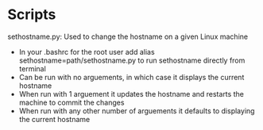 Scripts
=======
sethostname.py: Used to change the hostname on a given Linux machine
 - In your .bashrc for the root user add alias sethostname=path/sethostname.py to run sethostname directly from terminal
 - Can be run with no arguements, in which case it displays the current hostname
 - When run with 1 arguement it updates the hostname and restarts the machine to commit the changes
 - When run with any other number of arguements it defaults to displaying the current hostname
